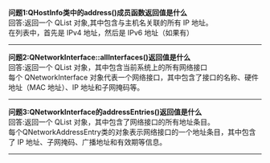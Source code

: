**问题1:QHostInfo类中的address()成员函数返回值是什么**<br/>
回答:返回一个 QList<QHostAddress> 对象,其中包含与主机名关联的所有 IP 地址。<br/>
在列表中，首先是 IPv4 地址，然后是 IPv6 地址（如果有）<br/>

------- 
**问题2:QNetworkInterface::allInterfaces()返回值是什么**<br/>
回答:返回一个 QList<QNetworkInterface> 对象，其中包含当前系统上的所有网络接口<br/>
每个 QNetworkInterface 对象代表一个网络接口，其中包含了接口的名称、硬件地址（MAC 地址）、IP 地址和子网掩码等。<br/>

------- 
**问题3:QNetworkInterface的addressEntries()返回值是什么**<br/>
回答:返回一个 QList<QNetworkAddressEntry> 对象，其中包含了网络接口的所有地址条目。<br/>
每个QNetworkAddressEntry类的对象表示网络接口的一个地址条目，其中包含了 IP 地址、子网掩码、广播地址和有效期等信息。<br/>

------- 
